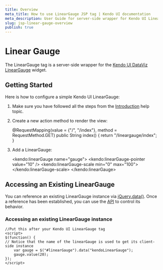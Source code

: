 ```yaml
---
title: Overview
meta_title: How to use LinearGauge JSP tag | Kendo UI documentation
meta_description: User Guide for server-side wrapper for Kendo UI LinearGauge for JSP.
slug: jsp-linear-gauge-overview
publish: true
---
```


# Linear Gauge

The LinearGauge tag is a server-side wrapper for the [Kendo UI DataViz LinearGauge](/kendo-ui/api/dataviz/lineargauge) widget.

## Getting Started

Here is how to configure a simple Kendo UI LinearGauge:

1.  Make sure you have followed all the steps from the [Introduction](/kendo-ui/getting-started/using-kendo-with/jsp/introduction) help topic.

2.  Create a new action method to render the view:

    @RequestMapping(value = {"/", "/index"}, method = RequestMethod.GET)
    public String index() {
        return "/lineargauge/index";
    }

3.  Add a LinearGauge:

     <kendo:linearGauge name="gauge">
        <kendo:linearGauge-pointer value="10" />
        <kendo:linearGauge-scale min="0" max="100">
        </kendo:linearGauge-scale>
     </kendo:linearGauge>

## Accessing an Existing LinearGauge

You can reference an existing LinearGauge instance via [jQuery.data()](http://api.jquery.com/jQuery.data/).
Once a reference has been established, you can use the [API](/kendo-ui/api/dataviz/lineargauge#methods) to control its behavior.

### Accessing an existing LinearGauge instance

    //Put this after your Kendo UI LinearGauge tag
    <script>
    $(function() {
    // Notice that the name of the linearGauge is used to get its client-side instance
        var gauge = $("#linearGauge").data("kendoLinearGauge");
        gauge.value(20);
    });
    </script>

